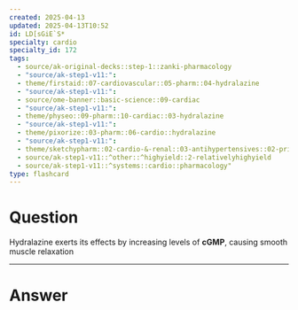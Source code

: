 ```yaml
---
created: 2025-04-13
updated: 2025-04-13T10:52
id: LD[sGiE`S*
specialty: cardio
specialty_id: 172
tags:
  - source/ak-original-decks::step-1::zanki-pharmacology
  - "source/ak-step1-v11:": 
  - theme/firstaid::07-cardiovascular::05-pharm::04-hydralazine
  - "source/ak-step1-v11:": 
  - source/ome-banner::basic-science::09-cardiac
  - "source/ak-step1-v11:": 
  - theme/physeo::09-pharm::10-cardiac::03-hydralazine
  - "source/ak-step1-v11:": 
  - theme/pixorize::03-pharm::06-cardio::hydralazine
  - "source/ak-step1-v11:": 
  - theme/sketchypharm::02-cardio-&-renal::03-antihypertensives::02-primary-hypertension-&-hypertensive-emergency
  - source/ak-step1-v11::^other::^highyield::2-relativelyhighyield
  - source/ak-step1-v11::^systems::cardio::pharmacology"
type: flashcard
---
```


# Question
Hydralazine exerts its effects by increasing levels of **cGMP**, causing smooth muscle relaxation

---

# Answer
